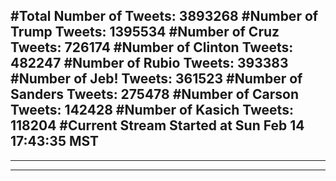 #Total Number of Tweets: 3893268 
#Number of Trump Tweets: 1395534
#Number of Cruz Tweets: 726174
#Number of Clinton Tweets: 482247
#Number of Rubio Tweets: 393383
#Number of Jeb! Tweets: 361523
#Number of Sanders Tweets: 275478
#Number of Carson Tweets: 142428
#Number of Kasich Tweets: 118204
#Current Stream Started at Sun Feb 14 17:43:35 MST
---
---
---
